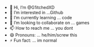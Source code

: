 - 👋 Hi, I’m @G1itchedXD
- 👀 I’m interested in ...Github
- 🌱 I’m currently learning ... code
- 💞️ I’m looking to collaborate on ... games
- 📫 How to reach me ... you dont
- 😄 Pronouns: ... he/him/screw this
- ⚡ Fun fact: ... im normal

<!---
G1itchedXD/G1itchedXD is a ✨ special ✨ repository because its `README.md` (this file) appears on your GitHub profile.
You can click the Preview link to take a look at your changes.
--->
